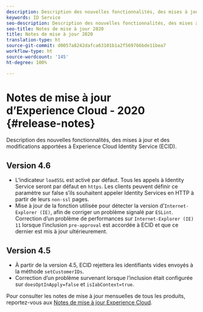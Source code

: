 ```yaml
---
description: Description des nouvelles fonctionnalités, des mises à jour et des modifications apportées au service Experience Cloud Identity.
keywords: ID Service
seo-description: Description des nouvelles fonctionnalités, des mises à jour et des modifications apportées au service Experience Cloud Identity.
seo-title: Notes de mise à jour 2020
title: Notes de mise à jour 2020
translation-type: ht
source-git-commit: d0057a8242dafca63101b1a2f569766bde11bea7
workflow-type: ht
source-wordcount: '145'
ht-degree: 100%

---
```



# Notes de mise à jour d’Experience Cloud - 2020 {#release-notes}

Description des nouvelles fonctionnalités, des mises à jour et des modifications apportées à Experience Cloud Identity Service (ECID).

## Version 4.6

* L’indicateur `loadSSL` est activé par défaut. Tous les appels à Identity Service seront par défaut en `https`.  Les clients peuvent définir ce paramètre sur false s’ils souhaitent appeler Identity Services en HTTP à partir de leurs `non-ssl` pages.
* Mise à jour de la fonction utilisée pour détecter la version d’`Internet-Explorer (IE)`, afin de corriger un problème signalé par `ESLint`.
Correction d’un problème de performances sur `Internet-Explorer (IE) 11` lorsque l’inclusion `pre-approval` est accordée à ECID et que ce dernier est mis à jour ultérieurement.

## Version 4.5

* À partir de la version 4.5, ECID rejettera les identifiants vides envoyés à la méthode `setCustomerIDs`.
* Correction d’un problème survenant lorsque l’inclusion était configurée sur `doesOptInApply=false` et `isIabContext=true`.

Pour consulter les notes de mise à jour mensuelles de tous les produits, reportez-vous aux [Notes de mise à jour Experience Cloud](https://docs.adobe.com/content/help/fr-FR/release-notes/experience-cloud/current.html).

